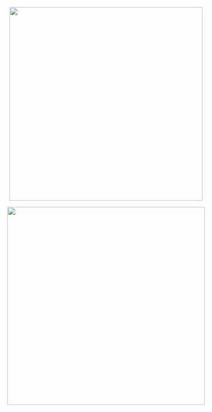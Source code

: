 <p align="center">
  <img width="440" src="https://github-readme-stats.vercel.app/api?username=xon-personal&theme=midnight-purple&show_icons=true&include_all_commits=true"/>
</p>
<p align="center">
  <img width="450" src="https://github-readme-stats.vercel.app/api/top-langs/?username=xon-personal&layout=compact&theme=midnight-purple"/>
</p>
